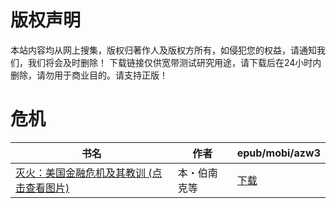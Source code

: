 # 版权声明

本站内容均从网上搜集，版权归著作人及版权方所有，如侵犯您的权益，请通知我们，我们将会及时删除！ 下载链接仅供宽带测试研究用途，请下载后在24小时内删除，请勿用于商业目的。请支持正版！

# 危机

| 书名 | 作者 | epub/mobi/azw3 |
| --- | --- | --- |
| [灭火：美国金融危机及其教训 (点击查看图片)](https://www.dushupai.com/attachment/2024/06/08/f9438eb0c7c142c2.jpg) | 本・伯南克等 | [下载](https://url89.ctfile.com/f/31084289-1357049191-705466?p=8866) |

